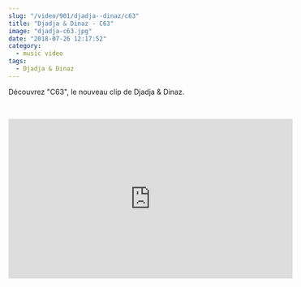 ```yaml
--- 
slug: "/video/901/djadja--dinaz/c63"
title: "Djadja & Dinaz - C63"
image: "djadja-c63.jpg"
date: "2018-07-26 12:17:52"
category:
  - music video
tags:
  - Djadja & Dinaz
---
```

<p>Découvrez "C63", le nouveau clip de Djadja & Dinaz.</p><br/><p><iframe width="560" height="315" src="https://www.youtube.com/embed/dGgJNbbnFS0" frameborder="0" allow="autoplay; encrypted-media" allowfullscreen></iframe></p>
